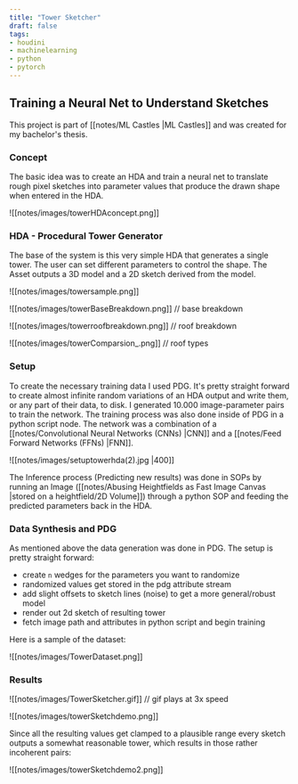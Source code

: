 ```yaml
---
title: "Tower Sketcher"
draft: false
tags:
- houdini
- machinelearning
- python
- pytorch
---
```


## Training a Neural Net to Understand Sketches
This project is part of [[notes/ML Castles |ML Castles]] and was created for my bachelor's thesis.

### Concept
The basic idea was to create an HDA and train a neural net to translate rough pixel sketches into parameter values that produce the drawn shape when entered in the HDA.

![[notes/images/towerHDAconcept.png]]

### HDA - Procedural Tower Generator
The base of the system is this very simple HDA that generates a single tower. The user can set different parameters to control the shape. The Asset outputs a 3D model and a 2D sketch derived from the model.

![[notes/images/towersample.png]]

![[notes/images/towerBaseBreakdown.png]]
// base breakdown

![[notes/images/towerroofbreakdown.png]]
// roof breakdown

![[notes/images/towerComparsion_.png]]
// roof types

### Setup
To create the necessary training data I used PDG. It's pretty straight forward to create almost infinite random variations of an HDA output and write them, or any part of their data, to disk. I generated 10.000 image-parameter pairs to train the network. The training process was also done inside of PDG in a python script node. The network was a combination of a [[notes/Convolutional Neural Networks (CNNs) |CNN]] and a [[notes/Feed Forward Networks (FFNs) |FNN]].
 
![[notes/images/setuptowerhda(2).jpg |400]]

The Inference process (Predicting new results) was done in SOPs by running an Image ([[notes/Abusing Heightfields as Fast Image Canvas |stored on a heightfield/2D Volume]]) through a python SOP and feeding the predicted parameters back in the HDA.

### Data Synthesis and PDG
As mentioned above the data generation was done in PDG. The setup is pretty straight forward:
- create `n` wedges for the parameters you want to randomize
- randomized values get stored in the pdg attribute stream
- add slight offsets to sketch lines (noise) to get a more general/robust model
- render out 2d sketch of resulting tower
- fetch image path and attributes in python script and begin training

Here is a sample of the dataset:

![[notes/images/TowerDataset.png]]

### Results
![[notes/images/TowerSketcher.gif]]
// gif plays at 3x speed

![[notes/images/towerSketchdemo.png]]

Since all the resulting values get clamped to a plausible range every sketch outputs a somewhat reasonable tower, which results in those rather incoherent pairs:

 ![[notes/images/towerSketchdemo2.png]]
 
